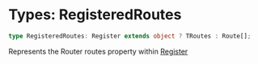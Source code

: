 # Types: RegisteredRoutes

```ts
type RegisteredRoutes: Register extends object ? TRoutes : Route[];
```

Represents the Router routes property within [Register](../interfaces/Register.md)

